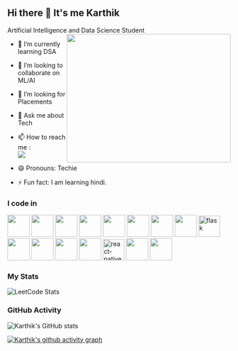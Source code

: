 ## Hi there 👋 It's me Karthik

Artificial Intelligence and Data Science Student
<img align="right" width="370" height="290" src="https://i.pinimg.com/originals/47/f0/34/47f0342cec72b800463bf003eac1257e.gif">
- 🌱 I’m currently learning DSA
- 👯 I’m looking to collaborate on ML/AI
- 🤔 I’m looking for Placements
- 💬 Ask me about Tech
- 📫 How to reach me :
<br /> [<img src="https://img.shields.io/badge/LinkedIn-0077B5?style=for-the-badge&logo=linkedin&logoColor=white" />](https://www.linkedin.com/in/karthikrajask/)

- 😄 Pronouns: Techie
- ⚡ Fun fact: I am learning hindi.

### I code in
<img height="50" width="50" src="https://img.icons8.com/color/48/000000/python.png" /> <img height="50" width="50" src="https://img.icons8.com/color/48/000000/c-programming.png" /> <img height="50" width="50" src="https://img.icons8.com/color/48/000000/java-coffee-cup-logo.png" /> <img height="50" width="50" src="https://img.icons8.com/color/48/000000/html-5.png" /> <img height="50" width="50" src="https://img.icons8.com/color/48/000000/css3.png" /> <img height="50" width="50" src="https://img.icons8.com/color/48/000000/bootstrap.png" /> <img height="50" width="50" src="https://img.icons8.com/color/48/000000/javascript.png"/> 
 <img height="50" width="50" src="https://img.icons8.com/color/48/000000/tensorflow.png" /> <img width="48" height="48" src="https://img.icons8.com/color/48/flask.png" alt="flask" /> <img height="50" width="50" src="https://img.icons8.com/color/48/000000/google-firebase-console.png" /> <img height="50" width="50" src="https://img.icons8.com/color/48/000000/mysql-logo.png" /> <img height="50" width="50" src="https://img.icons8.com/color/48/000000/mongodb.png" /> <img height="50" width="50" src="https://img.icons8.com/color/48/000000/nodejs.png" /> <img width="48" height="48" src="https://img.icons8.com/color/48/react-native.png" alt="react-native" /> <img height="50" width="50" src="https://img.icons8.com/fluency/48/000000/handlebar-mustache.png" /> <img height="50" width="50" src="https://img.icons8.com/color/48/null/graphql.png" />


### My Stats
![LeetCode Stats](https://leetcard.jacoblin.cool/user6501WT?theme=dark&font=Montaga&ext=heatmap)

### GitHub Activity
![Karthik's GitHub stats](https://github-readme-stats.vercel.app/api?username=karthikrajask&theme=dark&show_icons=true&&hide=issues,contribs)

[![Karthik's github activity graph](https://github-readme-activity-graph.vercel.app/graph?username=karthikrajask&bg_color=050505&color=f5f5f5&line=0cc62b&point=ffffff&area=true&hide_border=true)](https://github.com/ashutosh00710/github-readme-activity-graph)
